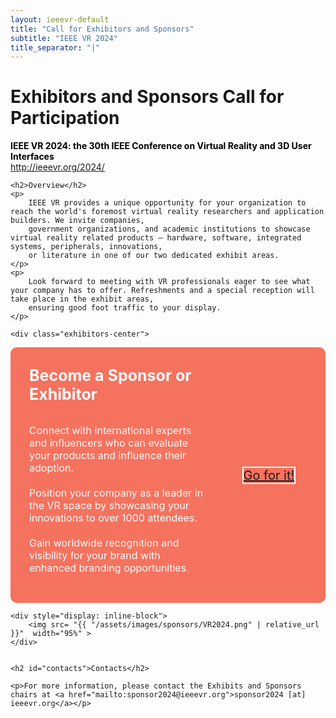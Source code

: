 ```yaml
---
layout: ieeevr-default
title: "Call for Exhibitors and Sponsors"
subtitle: "IEEE VR 2024"
title_separator: "|"
---
```


<style>
    <style>* {
        box-sizing: border-box;
    }

    .exhibitors-center {
        margin: auto;
        width: 90%;
    }

    .exhibitors-row {
        display: flex;
        background-color: #F5725E;
        border-radius: 10px;
        padding: 10px;
    }

    .exhibitors-column {
        flex: 50%;
        padding: 20px;
        position: relative;
    }

    .styled-table {
        border-collapse: collapse;
        margin: 25px 0;
        font-size: 0.8em;
        font-family: sans-serif;
        /*min-width: 400px;*/
        box-shadow: 0 0 20px rgba(0, 0, 0, 0.15);
        display: table;
    }

    .styled-table thead tr {
        background-color: #00aeef;
        color: #ffffff;
        text-align: left;
    }

    .styled-table th,
    .styled-table td {
        padding: 12px 15px;
    }

    .styled-table tbody tr {
        border-bottom: 1px solid #dddddd;
    }

    .styled-table tbody tr:nth-of-type(even) {
        background-color: #f3f3f3;
    }

    .styled-table tbody tr:last-of-type {
        border-bottom: 2px solid #00aeef;
    }

    .styled-table tbody tr.active-row {
        font-weight: bold;
        color: #00aeef;
    }

</style>


<div>
    <h1>Exhibitors and Sponsors Call for Participation</h1>
    <p>
        <strong style="color: black">IEEE VR 2024: the 30th IEEE Conference on Virtual Reality and 3D User Interfaces</strong>
        <br />
        <a href="http://ieeevr.org/2024/">http://ieeevr.org/2024/</a>
    </p>


    <h2>Overview</h2>
    <p>
        IEEE VR provides a unique opportunity for your organization to reach the world's foremost virtual reality researchers and application builders. We invite companies, 
        government organizations, and academic institutions to showcase virtual reality related products – hardware, software, integrated systems, peripherals, innovations, 
        or literature in one of our two dedicated exhibit areas.
    </p>
    <p>
        Look forward to meeting with VR professionals eager to see what your company has to offer. Refreshments and a special reception will take place in the exhibit areas, 
        ensuring good foot traffic to your display.
    </p>

    <div class="exhibitors-center">
<div class="exhibitors-row">
    <div class="exhibitors-column" style="flex: 70%;">
        <strong style="color:white;font-size: 25px">Become a Sponsor or Exhibitor</strong>
        <br /><br />
        <p style="color:white; font-size:12pt; line-height:20px;">
            Connect with international experts and influencers who can evaluate your products and influence their adoption.
            <br /><br />
            Position your company as a leader in the VR space by showcasing your innovations to over 1000 attendees.
            <br /><br />
            Gain worldwide recognition and visibility for your brand with enhanced branding opportunities.
        </p>
    </div>
    <div class="exhibitors-column" style="display: flex; flex: 30%; justify-content: center; align-items: center;">
        <div style="">
            <p style="font-size: 20px;">
                <a href="{{"/assets/contribute/exhibitors/IEEE_VR_Sponsorship_Prospectus_23.pdf" | relative_url }}" class="btn btn--primary" style="border: 2px solid white;">Go for it!</a>
            </p>
        </div>
    </div>
</div>

    <div style="display: inline-block">
        <img src= "{{ "/assets/images/sponsors/VR2024.png" | relative_url }}"  width="95%" >
    </div>


    <h2 id="contacts">Contacts</h2>

    <p>For more information, please contact the Exhibits and Sponsors chairs at <a href="mailto:sponsor2024@ieeevr.org">sponsor2024 [at] ieeevr.org</a></p>

    
</div>
